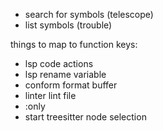 - search for symbols (telescope)
- list symbols (trouble)

things to map to function keys:
- lsp code actions
- lsp rename variable
- conform format buffer
- linter lint file
- :only
- start treesitter node selection
